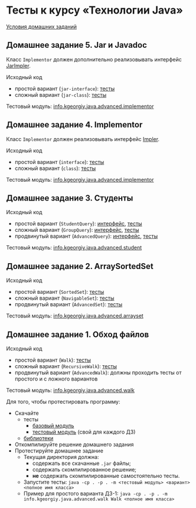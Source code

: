 # Тесты к курсу «Технологии Java»

[Условия домашних заданий](https://www.kgeorgiy.info/courses/java-advanced/homeworks.html)


## Домашнее задание 5. Jar и Javadoc

Класс `Implementor` должен дополнительно реализовывать интерфейс
[JarImpler](modules/info.kgeorgiy.java.advanced.implementor/info/kgeorgiy/java/advanced/implementor/JarImpler.java).

Исходный код

 * простой вариант (`jar-interface`):
    [тесты](modules/info.kgeorgiy.java.advanced.implementor/info/kgeorgiy/java/advanced/implementor/InterfaceJarImplementorTest.java)
 * сложный вариант (`jar-class`):
    [тесты](modules/info.kgeorgiy.java.advanced.implementor/info/kgeorgiy/java/advanced/implementor/ClassJarImplementorTest.java)

Тестовый модуль: [info.kgeorgiy.java.advanced.implementor](artifacts/info.kgeorgiy.java.advanced.implementor.jar)


## Домашнее задание 4. Implementor

Класс `Implementor` должен реализовывать интерфейс
[Impler](modules/info.kgeorgiy.java.advanced.implementor/info/kgeorgiy/java/advanced/implementor/Impler.java).

Исходный код

 * простой вариант (`interface`): 
    [тесты](modules/info.kgeorgiy.java.advanced.implementor/info/kgeorgiy/java/advanced/implementor/InterfaceImplementorTest.java)
 * сложный вариант (`class`):
    [тесты](modules/info.kgeorgiy.java.advanced.implementor/info/kgeorgiy/java/advanced/implementor/ClassImplementorTest.java)

Тестовый модуль: [info.kgeorgiy.java.advanced.implementor](artifacts/info.kgeorgiy.java.advanced.implementor.jar)


## Домашнее задание 3. Студенты

Исходный код

 * простой вариант (`StudentQuery`):
    [интерфейс](modules/info.kgeorgiy.java.advanced.student/info/kgeorgiy/java/advanced/student/StudentQuery.java),
    [тесты](modules/info.kgeorgiy.java.advanced.student/info/kgeorgiy/java/advanced/student/StudentQueryTest.java)
 * сложный вариант (`GroupQuery`):
    [интерфейс](modules/info.kgeorgiy.java.advanced.student/info/kgeorgiy/java/advanced/student/GroupQuery.java),
    [тесты](modules/info.kgeorgiy.java.advanced.student/info/kgeorgiy/java/advanced/student/GroupQueryTest.java)
 * продвинутый вариант (`AdvancedQuery`):
    [интерфейс](modules/info.kgeorgiy.java.advanced.student/info/kgeorgiy/java/advanced/student/AdvancedQuery.java),
    [тесты](modules/info.kgeorgiy.java.advanced.student/info/kgeorgiy/java/advanced/student/AdvancedQueryTest.java)

Тестовый модуль: [info.kgeorgiy.java.advanced.student](artifacts/info.kgeorgiy.java.advanced.student.jar)


## Домашнее задание 2. ArraySortedSet

Исходный код

 * простой вариант (`SortedSet`): 
    [тесты](modules/info.kgeorgiy.java.advanced.arrayset/info/kgeorgiy/java/advanced/arrayset/SortedSetTest.java)
 * сложный вариант (`NavigableSet`): 
    [тесты](modules/info.kgeorgiy.java.advanced.arrayset/info/kgeorgiy/java/advanced/arrayset/NavigableSetTest.java)
 * продвинутый вариант (`AdvancedSet`): 
    [тесты](modules/info.kgeorgiy.java.advanced.arrayset/info/kgeorgiy/java/advanced/arrayset/AdvancedSetTest.java)

Тестовый модуль: [info.kgeorgiy.java.advanced.arrayset](artifacts/info.kgeorgiy.java.advanced.arrayset.jar)


## Домашнее задание 1. Обход файлов

Исходный код

 * простой вариант (`Walk`):
    [тесты](modules/info.kgeorgiy.java.advanced.walk/info/kgeorgiy/java/advanced/walk/WalkTest.java)
 * сложный вариант (`RecursiveWalk`):
    [тесты](modules/info.kgeorgiy.java.advanced.walk/info/kgeorgiy/java/advanced/walk/RecursiveWalkTest.java)
 * продвинутый вариант (`AdvancedWalk`):
    должны проходить тесты от простого и с ложного вариантов

Тестовый модуль: [info.kgeorgiy.java.advanced.walk](artifacts/info.kgeorgiy.java.advanced.walk.jar)

Для того, чтобы протестировать программу:

 * Скачайте
    * тесты
        * [базовый модуль](artifacts/info.kgeorgiy.java.advanced.base.jar)
        * [тестовый модуль](artifacts/info.kgeorgiy.java.advanced.walk.jar) (свой для каждого ДЗ)
    * [библиотеки](lib)
 * Откомпилируйте решение домашнего задания
 * Протестируйте домашнее задание
    * Текущая директория должна:
       * содержать все скачанные `.jar` файлы;
       * содержать скомпилированное решение;
       * __не__ содержать скомпилированные самостоятельно тесты.
    * Запустите тесты:
        `java -cp . -p . -m <тестовый модуль> <вариант> <полное имя класса>`
    * Пример для простого варианта ДЗ-1:
        `java -cp . -p . -m info.kgeorgiy.java.advanced.walk Walk <полное имя класса>`
